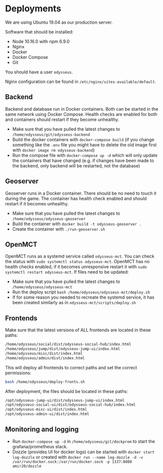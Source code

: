 # Deployments

We are using Ubuntu 19.04 as our production server.

Software that should be installed:
* Node 10.16.0 with npm 6.9.0
* Nginx
* Docker
* Docker Compose
* Git

You should have a user `odysseus`.

Nginx configuration can be found in `/etc/nginx/sites-available/default`.

## Backend
Backend and database run in Docker containers. Both can be started in the same network using Docker Compose. Health checks are enabled for both and containers should restart if they become unhealthy.

* Make sure that you have pulled the latest changes to `/home/odysseus/git/odysseus-backend`
* Build the docker containers with `docker-compose build` (if you change something like the `.env` file you might have to delete the old image first with `docker image rm odysseus-backend`)
* Run the compose file with `docker-compose up -d` which will only update the containers that have changed (e.g. if changes have been made to the backend, only backend will be restarted, not the database)

## Geoserver
Geoserver runs in a Docker container. There should be no need to touch it during the game. The container has health check enabled and should restart if it becomes unhealthy.

* Make sure that you have pulled the latest changes to `/home/odysseus/odysseus-geoserver`
* Build the container with `docker build -t odysseus-geoserver .`
* Create the container with `./run-geoserver.sh`

## OpenMCT
OpenMCT runs as a systemd service called `odysseus-mct`. You can check the status with `sudo systemctl status odysseus-mct`. OpenMCT has no health checks enabled, if it becomes unresponsive restart it with `sudo systemctl restart odysseus-mct`. If files need to be updated:

* Make sure that you have pulled the latest changes to `/home/odysseus/odysseus-mct`
* Run the deploy script `bash /home/odysseus/odysseus-mct/deploy.sh`
* If for some reason you needed to recreate the systemd service, it has been created similarly as in `odysseus-mct/scripts/deploy.sh`

## Frontends
Make sure that the latest versions of ALL frontends are located in these paths:

```bash
/home/odysseus/social/dist/odysseus-social-hub/index.html
/home/odysseus/jump/dist/odysseus-jump-ui/index.html
/home/odysseus/misc/dist/index.html
/home/odysseus/admin/dist/index.html
```

This will deploy all frontends to correct paths and set the correct permissions:

```bash
bash /home/odysseus/deploy-fronts.sh
```

After deployment, the files should be located in these paths:

```bash
/opt/odysseus-jump-ui/dist/odysseus-jump-ui/index.html
/opt/odysseus-social-ui/dist/odysseus-social-hub/index.html
/opt/odysseus-misc-ui/dist/index.html
/opt/odysseus-admin-ui/dist/index.html
```

## Monitoring and logging
* Run `docker-compose up -d` in `/home/odysseus/git/dockprom` to start the grafana/prometheus stack.
* Dozzle (provides UI for docker logs) can be started with `docker start log-dozzle` or created with `docker run --name log-dozzle -d -v /var/run/docker.sock:/var/run/docker.sock -p 1337:8080 amir20/dozzle`


